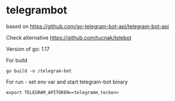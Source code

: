 # telegrambot
based on https://github.com/go-telegram-bot-api/telegram-bot-api

Check alternative https://github.com/tucnak/telebot

Version of go: 1.17

For build 

    go build -o /telegram-bot

For run - set env var and start telegram-bot binary

    export TELEGRAM_APITOKEN=<telegramm_tocken>
